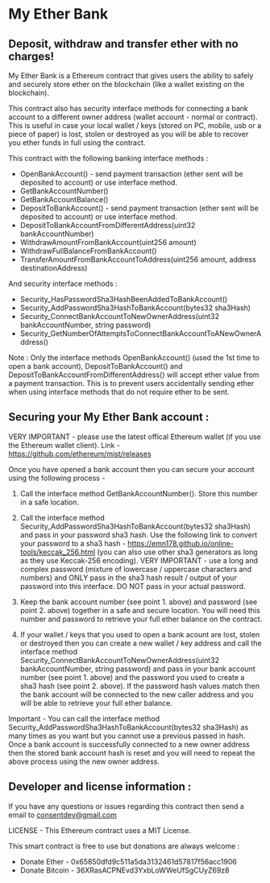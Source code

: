 # My Ether Bank
## Deposit, withdraw and transfer ether with no charges!

My Ether Bank is a Ethereum contract that gives users the ability to safely and securely store ether on the blockchain (like a wallet existing on the blockchain).

This contract also has security interface methods for connecting a bank account to a different owner address (wallet account - normal or contract).  This is useful in case your local wallet / keys (stored on PC, mobile, usb or a piece of paper) is lost, stolen or destroyed as you will be able to recover you ether funds in full using the contract.

This contract with the following banking interface methods :

* OpenBankAccount() - send payment transaction (ether sent will be deposited to account) or use interface method.
* GetBankAccountNumber()
* GetBankAccountBalance()
* DepositToBankAccount() - send payment transaction (ether sent will be deposited to account) or use interface method.
* DepositToBankAccountFromDifferentAddress(uint32 bankAccountNumber)
* WithdrawAmountFromBankAccount(uint256 amount)
* WithdrawFullBalanceFromBankAccount()
* TransferAmountFromBankAccountToAddress(uint256 amount, address destinationAddress)

And security interface methods :

* Security_HasPasswordSha3HashBeenAddedToBankAccount()
* Security_AddPasswordSha3HashToBankAccount(bytes32 sha3Hash)
* Security_ConnectBankAccountToNewOwnerAddress(uint32 bankAccountNumber, string password)
* Security_GetNumberOfAttemptsToConnectBankAccountToANewOwnerAddress()

Note : Only the interface methods OpenBankAccount() (used the 1st time to open a bank account), DepositToBankAccount() and DepositToBankAccountFromDifferentAddress() will accept ether value from a payment transaction. This is to prevent users accidentally sending ether when using interface methods that do not require ether to be sent.

## Securing your My Ether Bank account :

VERY IMPORTANT - please use the latest offical Ethereum wallet (if you use the Ethereum wallet client). Link - https://github.com/ethereum/mist/releases

Once you have opened a bank account then you can secure your account using the following process -

1. Call the interface method GetBankAccountNumber(). Store this number in a safe location. 

2. Call the interface method Security_AddPasswordSha3HashToBankAccount(bytes32 sha3Hash) and pass in your password sha3 hash.
   Use the following link to convert your password to a sha3 hash - https://emn178.github.io/online-tools/keccak_256.html (you can also use other sha3 generators as long as they use Keccak-256 encoding). VERY IMPORTANT - use a long and complex password (mixture of lowercase / uppercase characters and numbers) and ONLY pass in the sha3 hash result / output of your password into this interface. DO NOT pass in your actual password.

3. Keep the bank account number (see point 1. above) and password (see point 2. above) together in a safe and secure location. You will need this number and password to retrieve your full ether balance on the contract.
    
4. If your wallet / keys that you used to open a bank acount are lost, stolen or destroyed then you can create a new wallet / key address and call the interface method 
Security_ConnectBankAccountToNewOwnerAddress(uint32 bankAccountNumber, string password) and pass in your bank account number (see point 1. above) and the password you used to create a sha3 hash (see point 2. above).  If the password hash values match then the bank account will be connected to the new caller address and you will be able to retrieve your full ether balance.

Important - You can call the interface method Security_AddPasswordSha3HashToBankAccount(bytes32 sha3Hash) as many times as you want but you cannot use a previous passed in hash.  Once a bank account is successfully connected to a new owner address then the stored bank account hash is reset and you will need to repeat the above process using the new owner address.

## Developer and license information :

If you have any questions or issues regarding this contract then send a email to consentdev@gmail.com 

LICENSE - This Ethereum contract uses a MIT License.

This smart contract is free to use but donations are always welcome :
* Donate Ether - 0x65850dfd9c511a5da3132461d57817f56acc1906
* Donate Bitcoin - 36XRasACPNEvd3YxbLoWWeUfSgCUyZ69z8 